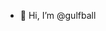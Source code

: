 - 👋 Hi, I’m @gulfball


<!---
gulfball/gulfball is a ✨ special ✨ repository because its `README.md` (this file) appears on your GitHub profile.
You can click the Preview link to take a look at your changes.
--->
